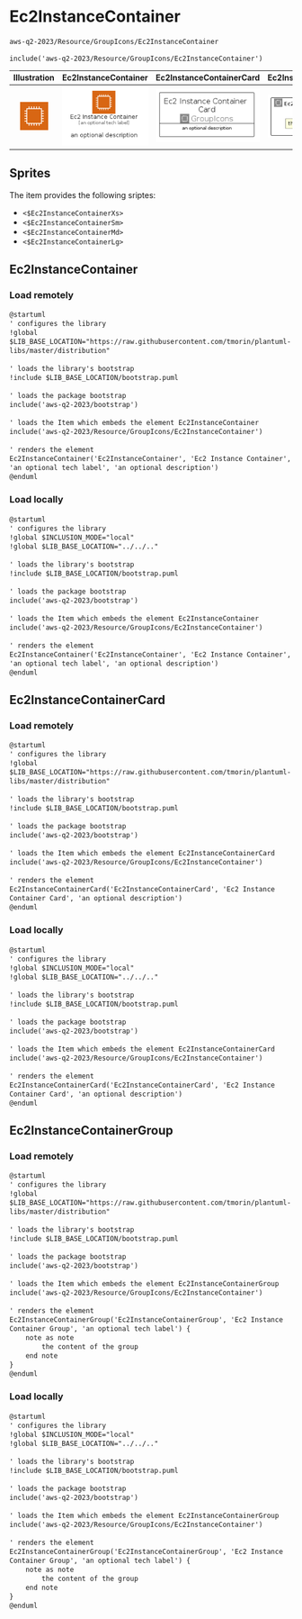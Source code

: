 # Ec2InstanceContainer


```text
aws-q2-2023/Resource/GroupIcons/Ec2InstanceContainer
```

```text
include('aws-q2-2023/Resource/GroupIcons/Ec2InstanceContainer')
```



| Illustration | Ec2InstanceContainer | Ec2InstanceContainerCard | Ec2InstanceContainerGroup |
| :---: | :---: | :---: | :---: |
| ![illustration for Illustration](../../../aws-q2-2023/Resource/GroupIcons/Ec2InstanceContainer.png) | ![illustration for Ec2InstanceContainer](../../../aws-q2-2023/Resource/GroupIcons/Ec2InstanceContainer.Local.png) | ![illustration for Ec2InstanceContainerCard](../../../aws-q2-2023/Resource/GroupIcons/Ec2InstanceContainerCard.Local.png) | ![illustration for Ec2InstanceContainerGroup](../../../aws-q2-2023/Resource/GroupIcons/Ec2InstanceContainerGroup.Local.png) |



## Sprites
The item provides the following sriptes:

- `<$Ec2InstanceContainerXs>`
- `<$Ec2InstanceContainerSm>`
- `<$Ec2InstanceContainerMd>`
- `<$Ec2InstanceContainerLg>`





## Ec2InstanceContainer

### Load remotely
```plantuml
@startuml
' configures the library
!global $LIB_BASE_LOCATION="https://raw.githubusercontent.com/tmorin/plantuml-libs/master/distribution"

' loads the library's bootstrap
!include $LIB_BASE_LOCATION/bootstrap.puml

' loads the package bootstrap
include('aws-q2-2023/bootstrap')

' loads the Item which embeds the element Ec2InstanceContainer
include('aws-q2-2023/Resource/GroupIcons/Ec2InstanceContainer')

' renders the element
Ec2InstanceContainer('Ec2InstanceContainer', 'Ec2 Instance Container', 'an optional tech label', 'an optional description')
@enduml
```

### Load locally
```plantuml
@startuml
' configures the library
!global $INCLUSION_MODE="local"
!global $LIB_BASE_LOCATION="../../.."

' loads the library's bootstrap
!include $LIB_BASE_LOCATION/bootstrap.puml

' loads the package bootstrap
include('aws-q2-2023/bootstrap')

' loads the Item which embeds the element Ec2InstanceContainer
include('aws-q2-2023/Resource/GroupIcons/Ec2InstanceContainer')

' renders the element
Ec2InstanceContainer('Ec2InstanceContainer', 'Ec2 Instance Container', 'an optional tech label', 'an optional description')
@enduml
```

## Ec2InstanceContainerCard

### Load remotely
```plantuml
@startuml
' configures the library
!global $LIB_BASE_LOCATION="https://raw.githubusercontent.com/tmorin/plantuml-libs/master/distribution"

' loads the library's bootstrap
!include $LIB_BASE_LOCATION/bootstrap.puml

' loads the package bootstrap
include('aws-q2-2023/bootstrap')

' loads the Item which embeds the element Ec2InstanceContainerCard
include('aws-q2-2023/Resource/GroupIcons/Ec2InstanceContainer')

' renders the element
Ec2InstanceContainerCard('Ec2InstanceContainerCard', 'Ec2 Instance Container Card', 'an optional description')
@enduml
```

### Load locally
```plantuml
@startuml
' configures the library
!global $INCLUSION_MODE="local"
!global $LIB_BASE_LOCATION="../../.."

' loads the library's bootstrap
!include $LIB_BASE_LOCATION/bootstrap.puml

' loads the package bootstrap
include('aws-q2-2023/bootstrap')

' loads the Item which embeds the element Ec2InstanceContainerCard
include('aws-q2-2023/Resource/GroupIcons/Ec2InstanceContainer')

' renders the element
Ec2InstanceContainerCard('Ec2InstanceContainerCard', 'Ec2 Instance Container Card', 'an optional description')
@enduml
```

## Ec2InstanceContainerGroup

### Load remotely
```plantuml
@startuml
' configures the library
!global $LIB_BASE_LOCATION="https://raw.githubusercontent.com/tmorin/plantuml-libs/master/distribution"

' loads the library's bootstrap
!include $LIB_BASE_LOCATION/bootstrap.puml

' loads the package bootstrap
include('aws-q2-2023/bootstrap')

' loads the Item which embeds the element Ec2InstanceContainerGroup
include('aws-q2-2023/Resource/GroupIcons/Ec2InstanceContainer')

' renders the element
Ec2InstanceContainerGroup('Ec2InstanceContainerGroup', 'Ec2 Instance Container Group', 'an optional tech label') {
    note as note
        the content of the group
    end note
}
@enduml
```

### Load locally
```plantuml
@startuml
' configures the library
!global $INCLUSION_MODE="local"
!global $LIB_BASE_LOCATION="../../.."

' loads the library's bootstrap
!include $LIB_BASE_LOCATION/bootstrap.puml

' loads the package bootstrap
include('aws-q2-2023/bootstrap')

' loads the Item which embeds the element Ec2InstanceContainerGroup
include('aws-q2-2023/Resource/GroupIcons/Ec2InstanceContainer')

' renders the element
Ec2InstanceContainerGroup('Ec2InstanceContainerGroup', 'Ec2 Instance Container Group', 'an optional tech label') {
    note as note
        the content of the group
    end note
}
@enduml
```

